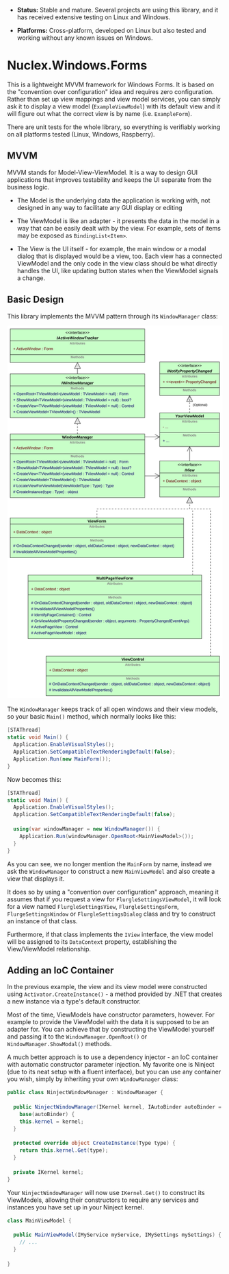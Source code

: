   - **Status:** Stable and mature. Several projects are using this library,
    and it has received extensive testing on Linux and Windows.

  - **Platforms:** Cross-platform, developed on Linux but also tested and
    working without any known issues on Windows.

Nuclex.Windows.Forms
====================

This is a lightweight MVVM framework for Windows Forms. It is based on
the "convention over configuration" idea and requires zero configuration.
Rather than set up view mappings and view model services, you can simply
ask it to display a view model (`ExampleViewModel`) with its default view
and it will figure out what the correct view is by name (i.e. `ExampleForm`).

There are unit tests for the whole library, so everything is verifiably
working on all platforms tested (Linux, Windows, Raspberry).


MVVM
----

MVVM stands for Model-View-ViewModel. It is a way to design GUI applications
that improves testability and keeps the UI separate from the business logic.

- The Model is the underlying data the application is working with,
  not designed in any way to facilitate any GUI display or editing

- The ViewModel is like an adapter - it presents the data in the model in
  a way that can be easily dealt with by the view. For example, sets of
  items may be exposed as `BindingList<Item>`.

- The View is the UI itself - for example, the main window or a modal dialog
  that is displayed would be a view, too. Each view has a connected ViewModel
  and the only code in the view class should be what directly handles the UI,
  like updating button states when the ViewModel signals a change.


Basic Design
------------

This library implements the MVVM pattern through its `WindowManager` class:

![The WindowManager and its related classes](./Documents/WindowManager.svg)

The `WindowManager` keeps track of all open windows and their view models,
so your basic `Main()` method, which normally looks like this:

```csharp
[STAThread]
static void Main() {
  Application.EnableVisualStyles();
  Application.SetCompatibleTextRenderingDefault(false);
  Application.Run(new MainForm());
}
```

Now becomes this:

```csharp
[STAThread]
static void Main() {
  Application.EnableVisualStyles();
  Application.SetCompatibleTextRenderingDefault(false);

  using(var windowManager = new WindowManager()) {
    Application.Run(windowManager.OpenRoot<MainViewModel>());
  }
}
```

As you can see, we no longer mention the `MainForm` by name, instead we ask
the `WindowManager` to construct a new `MainViewModel` and also create a view
that displays it.

It does so by using a "convention over configuration" approach, meaning it
assumes that if you request a view for `FlurgleSettingsViewModel`, it will
look for a view named `FlurgleSettingsView`, `FlurgleSettingsForm`,
`FlurgeSettingsWindow` or `FlurgleSettingsDialog` class and try to construct
an instance of that class.

Furthermore, if that class implements the `IView` interface, the view model
will be assigned to its `DataContext` property, establishing
the View/ViewModel relationship.


Adding an IoC Container
-----------------------

In the previous example, the view and its view model were constructed using
`Activator.CreateInstance()` - a method provided by .NET that creates a new
instance via a type's default constructor.

Most of the time, ViewModels have constructor parameters, however. For example
to provide the ViewModel with the data it is supposed to be an adapter for.
You can achieve that by constructing the ViewModel yourself and passing it
to the `WindowManager.OpenRoot()` or `WindowManager.ShowModal()` methods.

A much better approach is to use a dependency injector - an IoC container with
automatic constructor parameter injection. My favorite one is Ninject (due to
its neat setup with a fluent interface), but you can use any container you
wish, simply by inheriting your own `WindowManager` class:

```csharp
public class NinjectWindowManager : WindowManager {

  public NinjectWindowManager(IKernel kernel, IAutoBinder autoBinder = null) :
    base(autoBinder) {
    this.kernel = kernel;
  }

  protected override object CreateInstance(Type type) {
    return this.kernel.Get(type);
  }

  private IKernel kernel;
}
```

Your `NinjectWindowManager` will now use `IKernel.Get()` to construct its
ViewModels, allowing their constructors to require any services and instances
you have set up in your Ninject kernel.

```csharp
class MainViewModel {

  public MainViewModel(IMyService myService, IMySettings mySettings) {
  	// ...
  }

}
```
